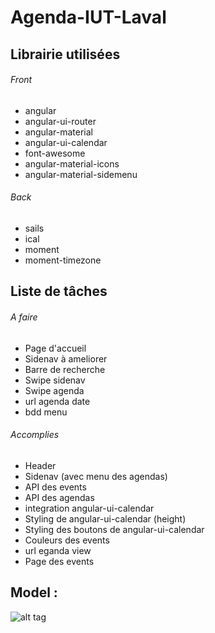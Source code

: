 # Agenda-IUT-Laval

## Librairie utilisées
###### Front
- angular
- angular-ui-router
- angular-material
- angular-ui-calendar
- font-awesome
- angular-material-icons
- angular-material-sidemenu

###### Back
- sails
- ical
- moment
- moment-timezone

## Liste de tâches
###### A faire
- Page d'accueil
- Sidenav à ameliorer
- Barre de recherche
- Swipe sidenav
- Swipe agenda
- url agenda date
- bdd menu

###### Accomplies
- Header
- Sidenav (avec menu des agendas)
- API des events
- API des agendas
- integration angular-ui-calendar
- Styling de angular-ui-calendar (height)
- Styling des boutons de angular-ui-calendar
- Couleurs des events
- url eganda view
- Page des events

## Model :
![alt tag](http://i.imgur.com/okLfnLp.png)

